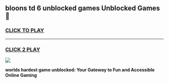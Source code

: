 
## bloons td 6 unblocked games Unblocked Games👋
<h3>
<a href="https://premium.freeplayer.one?title=bloons_td_6_unblocked_games&ref=16F">CLICK TO PLAY</a></h3>
<hr>

<h3>
<a href="https://premium.freeplayer.one?title=bloons_td_6_unblocked_games&ref=16F">CLICK 2 PLAY</a>
  
</h3>

<a href="https://premium.freeplayer.one?title=bloons_td_6_unblocked_games&ref=16F/"><img src="https://clearcache.store/games.png"></a>


**worlds hardest game unblocked: Your Gateway to Fun and Accessible Online Gaming**
